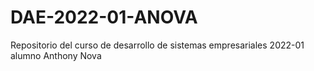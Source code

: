 # DAE-2022-01-ANOVA
Repositorio del curso de desarrollo de sistemas empresariales 2022-01 alumno Anthony Nova
